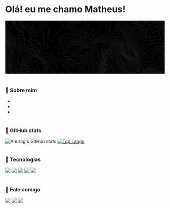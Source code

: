 # Olá! eu me chamo Matheus! 

<img src="GitHub Banner.png">

#

### 📎 Sobre mim

- 
- 
- 

#

### 📎 GitHub stats

![Anurag's GitHub stats](https://github-readme-stats.vercel.app/api?username=theuzalmeida&theme=midnight-purple&show_icons=true)
[![Top Langs](https://github-readme-stats.vercel.app/api/top-langs/?username=theuzalmeida&layout=donut&theme=midnight-purple&langs_count=4)](https://github.com/anuraghazra/github-readme-stats)

#

### 📎 Tecnologias 

<div>
  <img src="https://cdn.jsdelivr.net/gh/devicons/devicon@latest/icons/html5/html5-original.svg" width="35px">
  <img src="https://cdn.jsdelivr.net/gh/devicons/devicon@latest/icons/css3/css3-original.svg" width="35px">
  <img src="https://cdn.jsdelivr.net/gh/devicons/devicon@latest/icons/javascript/javascript-original.svg" width="35px">
  <img src="https://cdn.jsdelivr.net/gh/devicons/devicon@latest/icons/mysql/mysql-original.svg" width="35px">
  <img src="https://cdn.jsdelivr.net/gh/devicons/devicon@latest/icons/php/php-original.svg" width="35px">  
  
</div>

#

### 📎 Fale comigo

<div>
  <a href="mailto:contato.theuzalmeida@gmail.com" target="_blank"><img src="https://img.shields.io/badge/Gmail-D14836?style=for-the-badge&logo=gmail&logoColor=white" target="_blank"></a>
  <a href="https://www.linkedin.com/in/matheus-almeida-99741b358/" target="_blank"><img src="https://img.shields.io/badge/LinkedIn-0077B5?style=for-the-badge&logo=linkedin&logoColor=white"></a>
  <a href="" target="_blank"><img src="https://img.shields.io/badge/website-000000?style=for-the-badge&logo=About.me&logoColor=white" target="_blank"></a>
</div>
